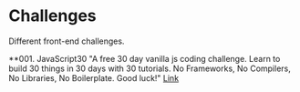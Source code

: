 # Challenges
Different front-end challenges.

**001. JavaScript30
"A free 30 day vanilla js coding challenge. Learn to build 30 things in 30 days with 30 tutorials. No Frameworks, No Compilers, No Libraries, No Boilerplate. Good luck!"
[Link](https://javascript30.com/)

